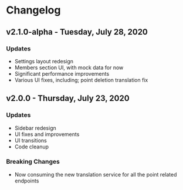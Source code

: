 # Changelog

## v2.1.0-alpha - Tuesday, July 28, 2020

### Updates
* Settings layout redesign
* Members section UI, with mock data for now 
* Significant performance improvements
* Various UI fixes, including; point deletion translation fix

## v2.0.0 - Thursday, July 23, 2020

### Updates
* Sidebar redesign
* UI fixes and improvements
* UI transitions
* Code cleanup

### Breaking Changes
* Now consuming the new translation service for all the point related endpoints
